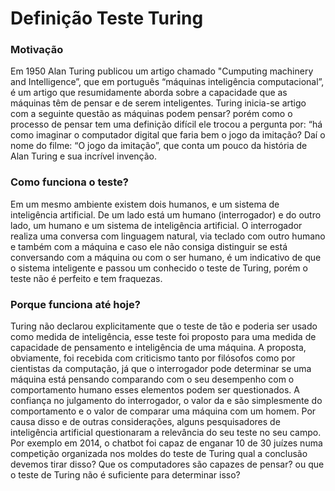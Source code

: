 # Definição Teste Turing

### Motivação

Em 1950 Alan Turing publicou um artigo chamado "Cumputing machinery and Intelligence”, que em português “máquinas inteligência computacional”, é um artigo que resumidamente aborda sobre a capacidade que as máquinas têm de pensar e de serem inteligentes.
Turing inicia-se artigo com a seguinte questão as máquinas podem pensar? porém como o processo de pensar tem uma definição difícil ele trocou a pergunta por: “há como imaginar o computador digital que faria bem o jogo da imitação? Daí o nome do filme: “O jogo da imitação”, que conta um pouco da história de Alan Turing e sua incrível invenção.


### Como funciona o teste?

Em um mesmo ambiente existem dois humanos, e um sistema de inteligência artificial. De um lado está um humano (interrogador) e do outro lado, um humano e um sistema de inteligência artificial. O interrogador realiza uma conversa com linguagem natural, via teclado com outro humano e também com a máquina e caso ele não consiga distinguir se está conversando com a máquina ou com o ser humano, é um indicativo de que o sistema inteligente e passou um conhecido o teste de Turing, porém o teste não é perfeito e tem fraquezas.

### Porque funciona até hoje?


Turing não declarou explicitamente que o teste de tão e poderia ser usado como medida de inteligência, esse teste foi proposto para uma medida de capacidade de pensamento e inteligência de uma máquina. A proposta, obviamente, foi recebida com criticismo tanto por filósofos como por cientistas da computação, já que o interrogador pode determinar se uma máquina está pensando comparando com o seu desempenho com o comportamento humano esses elementos podem ser questionados. A confiança no julgamento do interrogador, o valor da e são simplesmente do comportamento e o valor de comparar uma máquina com um homem. Por causa disso e de outras considerações, alguns pesquisadores de inteligência artificial questionaram a relevância do seu teste no seu campo.
Por exemplo em 2014, o chatbot foi capaz de enganar 10 de 30 juízes numa competição organizada nos moldes do teste de Turing qual a conclusão devemos tirar disso?
Que os computadores são capazes de pensar? ou que o teste de Turing não é suficiente para determinar isso?


